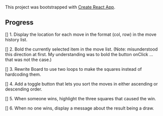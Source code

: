 This project was bootstrapped with [Create React App](https://github.com/facebook/create-react-app).

## Progress

[] 1. Display the location for each move in the format (col, row) in the move history list.

[] 2. Bold the currently selected item in the move list. (Note: misunderstood this direction at first. My understanding was to bold the button onClick ... that was not the case.)

[] 3. Rewrite Board to use two loops to make the squares instead of hardcoding them.

[] 4. Add a toggle button that lets you sort the moves in either ascending or descending order.

[] 5. When someone wins, highlight the three squares that caused the win.

[] 6. When no one wins, display a message about the result being a draw.
